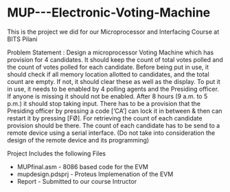 # MUP---Electronic-Voting-Machine
This is the project we did for our Microprocessor and Interfacing Course at BITS Pilani

Problem Statement : Design a microprocessor Voting Machine which has provision for 4 candidates. It should keep the count of total votes polled and the count of votes polled for each candidate. Before being put in use, it should check if all memory location allotted to candidates, and the total count are empty. If not, it should clear these as well as the display. To put it in use, it needs to be enabled by 4 polling agents and the Presiding officer. If anyone is missing it should not be enabled. After 8 hours (9 a.m. to 5 p.m.) it should stop taking input. There has to be a provision that the Presiding officer by pressing a code [‘CA’] can lock it in between & then can restart it by pressing [FØ]. For retrieving the count of each candidate provision should be there. The count of each candidate has to be send to a remote device using a serial interface. (Do not take into consideration the design of the remote device and its programming)

Project Includes the following Files
- MUPfinal.asm - 8086 based code for the EVM
- mupdesign.pdsprj - Proteus Implemenation of the EVM
- Report - Submitted to our course Intructor

